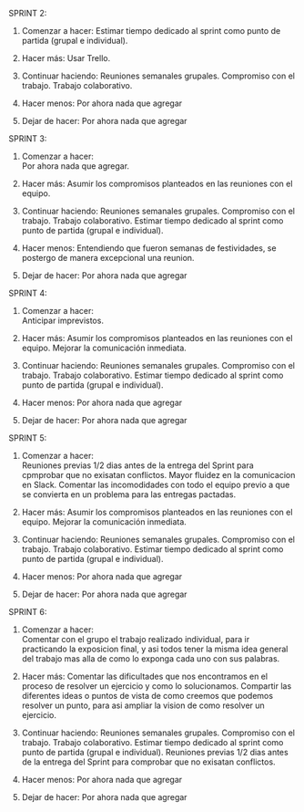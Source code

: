 
SPRINT 2:
1. Comenzar a hacer:
Estimar tiempo dedicado al sprint como punto de partida (grupal e individual).
  
2. Hacer más:
Usar Trello.

3. Continuar haciendo:
Reuniones semanales grupales.
Compromiso con el trabajo.
Trabajo colaborativo.

4. Hacer menos:
Por ahora nada que agregar

5. Dejar de hacer:
Por ahora nada que agregar

SPRINT 3:
1. Comenzar a hacer:   
Por ahora nada que agregar.

2. Hacer más:
Asumir los compromisos planteados en las reuniones con el equipo.

3. Continuar haciendo:
Reuniones semanales grupales.
Compromiso con el trabajo.
Trabajo colaborativo.
Estimar tiempo dedicado al sprint como punto de partida (grupal e individual).

4. Hacer menos:
Entendiendo que fueron semanas de festividades, se postergo de manera excepcional una reunion. 

5. Dejar de hacer:
Por ahora nada que agregar


SPRINT 4:
1. Comenzar a hacer:   
Anticipar imprevistos.

2. Hacer más:
Asumir los compromisos planteados en las reuniones con el equipo. Mejorar la comunicación inmediata.

3. Continuar haciendo:
Reuniones semanales grupales.
Compromiso con el trabajo.
Trabajo colaborativo.
Estimar tiempo dedicado al sprint como punto de partida (grupal e individual).

4. Hacer menos:
Por ahora nada que agregar 

5. Dejar de hacer:
Por ahora nada que agregar

SPRINT 5:
1. Comenzar a hacer:   
Reuniones previas 1/2 dias antes de la entrega del Sprint para cpmprobar que no exisatan conflictos.
Mayor fluidez en la comunicacion en Slack.
Comentar las incomodidades con todo el equipo previo a que se convierta en un problema para las entregas pactadas.

2. Hacer más:
Asumir los compromisos planteados en las reuniones con el equipo. Mejorar la comunicación inmediata.

3. Continuar haciendo:
Reuniones semanales grupales.
Compromiso con el trabajo.
Trabajo colaborativo.
Estimar tiempo dedicado al sprint como punto de partida (grupal e individual).

4. Hacer menos:
Por ahora nada que agregar 

5. Dejar de hacer:
Por ahora nada que agregar

SPRINT 6:
1. Comenzar a hacer:   
Comentar con el grupo el trabajo realizado individual, para ir practicando la exposicion final, y asi todos tener la misma idea general del trabajo mas alla de como lo exponga cada uno con sus palabras.

2. Hacer más:
Comentar las dificultades que nos encontramos en el proceso de resolver un ejercicio y como lo solucionamos.
Compartir las diferentes ideas o puntos de vista de como creemos que podemos resolver un punto, para asi ampliar la vision de como resolver un ejercicio.

3. Continuar haciendo:
Reuniones semanales grupales.
Compromiso con el trabajo.
Trabajo colaborativo.
Estimar tiempo dedicado al sprint como punto de partida (grupal e individual).
Reuniones previas 1/2 dias antes de la entrega del Sprint para comprobar que no exisatan conflictos.

4. Hacer menos:
Por ahora nada que agregar 

5. Dejar de hacer:
Por ahora nada que agregar